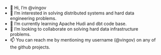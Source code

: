 - 👋 Hi, I’m @vingov
- 👀 I’m interested in solving distributed systems and hard data engineering problems.
- 🌱 I’m currently learning Apache Hudi and dbt code base.
- 💞️ I’m looking to collaborate on solving hard data infrastructure problems.
- 📫 You can reach me by mentioning my username (@vingov) on any of the github projects.

<!---
vingov/vingov is a ✨ special ✨ repository because its `README.md` (this file) appears on your GitHub profile.
You can click the Preview link to take a look at your changes.
--->
